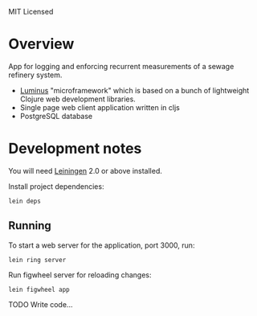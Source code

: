 MIT Licensed

# Overview
App for logging and enforcing recurrent measurements of a sewage refinery system.

- [Luminus][1] "microframework" which is based on a bunch of lightweight Clojure web development libraries.
- Single page web client application written in cljs
- PostgreSQL database

[1]: http://www.luminusweb.net/

# Development notes

You will need [Leiningen][2] 2.0 or above installed.

[2]: https://github.com/technomancy/leiningen

Install project dependencies:

    lein deps

## Running

To start a web server for the application, port 3000, run:

    lein ring server

Run figwheel server for reloading changes:

    lein figwheel app

TODO Write code...

